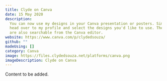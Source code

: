 ```yaml
---
title: Clyde on Canva
date: 15 May 2020
description:
  You can now use my designs in your Canva presentation or posters. Simply
  head over to my profile and select the designs you'd like to use. These designs
  are also searchable from the Canva editor.
website: https://www.canva.com/p/clydedsouza/
github: ""
madeUsing: []
category: Canva
image: https://files.clydedsouza.net/platforms/canva.png
imageDescription: Clyde on Canva
---
```


Content to be added.
